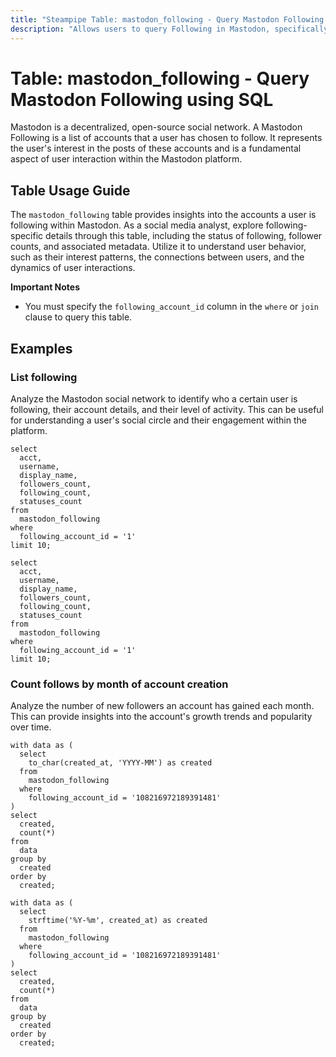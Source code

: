 ```yaml
---
title: "Steampipe Table: mastodon_following - Query Mastodon Following using SQL"
description: "Allows users to query Following in Mastodon, specifically the list of accounts a user is following, providing insights into user connections and interactions."
---
```


# Table: mastodon_following - Query Mastodon Following using SQL

Mastodon is a decentralized, open-source social network. A Mastodon Following is a list of accounts that a user has chosen to follow. It represents the user's interest in the posts of these accounts and is a fundamental aspect of user interaction within the Mastodon platform.

## Table Usage Guide

The `mastodon_following` table provides insights into the accounts a user is following within Mastodon. As a social media analyst, explore following-specific details through this table, including the status of following, follower counts, and associated metadata. Utilize it to understand user behavior, such as their interest patterns, the connections between users, and the dynamics of user interactions.

**Important Notes**
- You must specify the `following_account_id` column in the `where` or `join` clause to query this table.

## Examples

### List following
Analyze the Mastodon social network to identify who a certain user is following, their account details, and their level of activity. This can be useful for understanding a user's social circle and their engagement within the platform.

```sql+postgres
select
  acct,
  username,
  display_name,
  followers_count,
  following_count,
  statuses_count
from
  mastodon_following
where
  following_account_id = '1'
limit 10;
```

```sql+sqlite
select
  acct,
  username,
  display_name,
  followers_count,
  following_count,
  statuses_count
from
  mastodon_following
where
  following_account_id = '1'
limit 10;
```

### Count follows by month of account creation
Analyze the number of new followers an account has gained each month. This can provide insights into the account's growth trends and popularity over time.

```sql+postgres
with data as (
  select
    to_char(created_at, 'YYYY-MM') as created
  from
    mastodon_following
  where
    following_account_id = '108216972189391481'
)
select
  created,
  count(*)
from
  data
group by
  created
order by
  created;
```

```sql+sqlite
with data as (
  select
    strftime('%Y-%m', created_at) as created
  from
    mastodon_following
  where
    following_account_id = '108216972189391481'
)
select
  created,
  count(*)
from
  data
group by
  created
order by
  created;
```